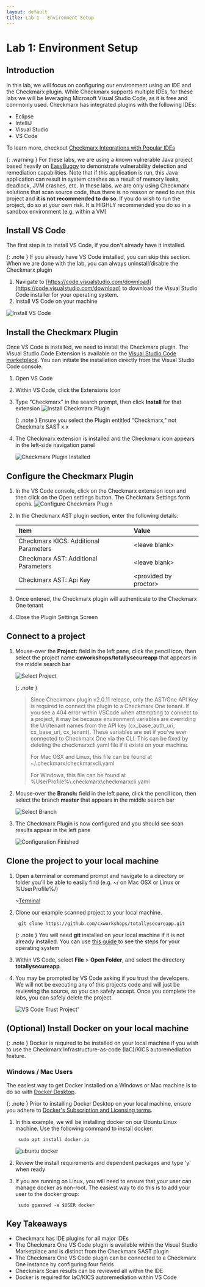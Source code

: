 ```yaml
---
layout: default
title: Lab 1 - Environment Setup
---
```


# Lab 1: Environment Setup

## Introduction
In this lab, we will focus on configuring our environment using an IDE and the Checkmarx plugin.  While Checkmarx supports multiple IDEs, for these labs we will be leveraging Microsoft Visual Studio Code, as it is free and commonly used.  Checkmarx has integrated plugins with the following IDEs:

* Eclipse
* IntelliJ
* Visual Studio
* VS Code

To learn more, checkout [Checkmarx Integrations with Popular IDEs](https://checkmarx.com/why-checkmarx/integrations/checkmarx-integrations-with-ides/)

{: .warning }
For these labs, we are using a known vulnerable Java project based heavily on [EasyBuggy](https://github.com/k-tamura/easybuggy) to demonstrate vulnerability detection and remediation capabilities.  Note that if this application is run, this Java application can result in system crashes as a result of memory leaks, deadlock, JVM crashes, etc.  In these labs, we are only using Checkmarx solutions that scan source code, thus there is no reason or need to run this project and __it is not recommended to do so__. If you do wish to run the project, do so at your own risk. It is HIGHLY recommended you do so in a sandbox environment (e.g. within a VM)

## Install VS Code
The first step is to install VS Code, if you don't already have it installed.

{: .note }
If you already have VS Code installed, you can skip this section. When we are done with the lab, you can always uninstall/disable the Checkmarx plugin

1. Navigate to [https://code.visualstudio.com/download](https://code.visualstudio.com/download) to download the Visual Studio Code installer for your operating system.
2. Install VS Code on your machine

![Install VS Code](./assets/images/vscode_ubuntu_install.png "VS Code Install")


## Install the Checkmarx Plugin
Once VS Code is installed, we need to install the Checkmarx plugin. The Visual Studio Code Extension is available on the [Visual Studio Code marketplace](https://marketplace.visualstudio.com/items?itemName=checkmarx.ast-results). You can initiate the installation directly from the Visual Studio Code console.

1. Open VS Code
2. Within VS Code, click the Extensions Icon
3. Type "Checkmarx" in the search prompt, then click __Install__ for that extension
    ![Install Checkmarx Plugin](./assets/images/vscode_extensions.png "Checkmarx VX Code Plugin")

    {: .note }
    Ensure you select the Plugin entitled "Checkmarx," not Checkmarx SAST x.x

4. The Checkmarx extension is installed and the Checkmarx icon appears in the left-side navigation panel

    ![Checkmarx Plugin Installed](./assets/images/cx_plugin_installed.png "Checkmarx Plugin Installed")


## Configure the Checkmarx Plugin
1. In the VS Code console, click on the Checkmarx extension icon and then click on the Open settings button.
The Checkmarx Settings form opens.
    ![Configure Checkmarx Plugin](./assets/images/cx_plugin_config.png "Configure Checkmarx Plugin")

2. In the Checkmarx AST plugin section, enter the following details:


    |         Item                          |          Value                |
    |:----------------------                |:-----------------------       |
    | Checkmarx KICS: Additional Parameters | \<leave blank\>                 |
    | Checkmarx AST: Additional Parameters  | \<leave blank\>                 |
    | Checkmarx AST: Api Key       | \<provided by proctor\>                |

3. Once entered, the Checkmarx plugin will authenticate to the Checkmarx One tenant

4. Close the Plugin Settings Screen

## Connect to a project

1. Mouse-over the __Project:__ field in the left pane, click the pencil icon, then select the project name __cxworkshops/totallysecureapp__ that appears in the middle search bar

    ![Select Project](./assets/images/cx_select_project.png "Select the Project")

    {: .note }
    > Since Checkmarx plugin v2.0.11 release, only the AST/One API Key is required to connect the plugin to a Checkmarx One tenant.  If you see a 404 error within VSCode when attempting to connect to a project, it may be because environment variables are overriding the Uri/tenant names from the API key (cx_base_auth_uri, cx_base_uri, cx_tenant).  These variables are set if you've ever connected to Checkmarx One via the CLI. This can be fixed by deleting the checkmarxcli.yaml file if it exists on your machine.
    >
    > For Mac OSX and Linux, this file can be found at ~/.checkmarx/checkmarxcli.yaml
    >
    > For Windows, this file can be found at %UserProfile%\\.checkmarx\\checkmarxcli.yaml

2. Mouse-over the __Branch:__ field in the left pane, click the pencil icon, then select the branch __master__ that appears in the middle search bar

    ![Select Branch](./assets/images/cx_select_branch.png "Select a branch")

3. The Checkmarx Plugin is now configured and you should see scan results appear in the left pane

    ![Configuration Finished](./assets/images/cx_scan_results.png "Configuration Finished")


## Clone the project to your local machine

1. Open a terminal or command prompt and navigate to a directory or folder you'll be able to easily find (e.g. ~/ on Mac OSX or Linux or %UserProfile%/)

    ~[Terminal](./assets/images/terminal_dir.png "Terminal")

2. Clone our example scanned project to your local machine.

        git clone https://github.com/cxworkshops/totallysecureapp.git

    {: .note }
    You will need __git__ installed on your local machine if it is not already installed. You can use [this guide ](https://github.com/git-guides/install-git) to see the steps for your operating system

3. Within VS Code, select __File__ > __Open Folder__, and select the directory __totallysecureapp__.

4.  You may be prompted by VS Code asking if you trust the developers. We will not be executing any of this projects code and will just be reviewing the source, so you can safely accept. Once you complete the labs, you can safely delete the project.

    ![VS Code Trust Project](./assets/images/vscode_trust.png "VS Code Trust Project")'


## (Optional) Install Docker on your local machine

{: .note }
Docker is required to be installed on your local machine if you wish to use the Checkmarx Infrastructure-as-code (IaC)/KICS autoremediation feature. 

### Windows / Mac Users

The easiest way to get Docker installed on a Windows or Mac machine is to do so with [Docker Desktop](https://www.docker.com/products/docker-desktop/).

{: .note }
Prior to installing Docker Desktop on your local machine, ensure you adhere to [Docker's Subscription and Licensing terms](https://www.docker.com/pricing/faq/).

1. In this example, we will be installing docker on our Ubuntu Linux machine.  Use the following command to install docker:

        sudo apt install docker.io

    ![ubuntu docker](./assets/images/docker_install.png "Docker Install")

2. Review the install requirements and dependent packages and type 'y' when ready

3. If you are running on Linux, you will need to ensure that your user can manage docker as non-root.  The easiest way to do this is to add your user to the docker group:

        sudo gpasswd -a $USER docker

## Key Takeaways
- Checkmarx has IDE plugins for all major IDEs
- The Checkmarx One VS Code plugin is available within the Visual Studio Marketplace and is distinct from the Checkmarx SAST plugin
- The Checkmarx One VS Code plugin can be connected to a Checkmarx One instance by configuring four fields
- Checkmarx Scan results can be reviewed all within the IDE
- Docker is required for IaC/KICS autoremediation within VS Code